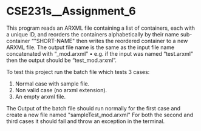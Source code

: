 ﻿# CSE231s__Assignment_6

This program reads an ARXML file containing a list of containers, each with a unique ID, and reorders the containers alphabetically by their name sub-container “"SHORT-NAME" then writes the reordered container to a new ARXML file.
The output file name is the same as the input file name concatenated with “_mod.arxml”
• e.g. if the input was named “test.arxml” then the output should be “test_mod.arxml”.

To test this project run the batch file which tests 3 cases:
1. Normal case with sample file.
2. Non valid case (no arxml extension).
3. An empty arxml file.

The Output of the batch file should run normally for the first case and create a new file named "sampleTest_mod.arxml" 
For both the second and third cases it should fail and throw an exception in the terminal. 
     
     
 
